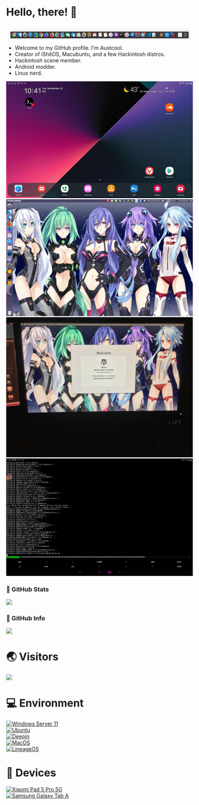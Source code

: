 # Hello, there! 👋
![](https://github.com/Austcool-Walker/Austcool-Walker/raw/main/images/Screen_Shot_2020-08-06_at_4.50.04_PM.png)
- Welcome to my GitHub profile. I'm Austcool.
- Creator of iShitOS, Macubuntu, and a few Hackintosh distros.
- Hackintosh scene member.
- Android modder.
- Linux nerd.

![](https://github.com/Austcool-Walker/Austcool-Walker/raw/main/images/Screenshot_20221122-224136_Nova7.jpg)<br>
![](https://github.com/Austcool-Walker/Austcool-Walker/raw/main/images/1-1.png)<br>
![](https://github.com/Austcool-Walker/Austcool-Walker/raw/main/images/20230316_164545-ANIMATION-3.gif)<br>
![](https://github.com/Austcool-Walker/Austcool-Walker/raw/main/images/Screenshot_20230113-135043_Termux.jpg)<br>

### 📃 GitHub Stats
![](https://github-readme-stats.vercel.app/api?username=Austcool-Walker&show_icons=true&include_all_commits=true&theme=radical)
### 🧾 GitHub Info
![](https://github-readme-stats.vercel.app/api/top-langs/?username=Austcool-Walker&layout=compact&langs_count=10&theme=radical)

# 🌏 Visitors
![](https://count.getloli.com/get/@Austcool-Walker?theme=gelbooru)

# 💻 Environment
[![Windows Server 11](https://img.shields.io/badge/Windows%20Server%2011-00BBFF?style=flat-square&logo=Windows&logoColor=ffffff)](https://archive.org/download/windows-insider-preview-server-v-next-en-us-22518-modded/Windows_InsiderPreview_Server_vNext_en-us_22518-modded.iso)<br>
[![Ubuntu](https://img.shields.io/badge/Ubuntu%2020%2e04-dd4814?style=flat-square&logo=ubuntu&logoColor=ffffff)](https://ubuntu.com)<br>
[![Deepin](https://img.shields.io/badge/Deepin%2020%2e06-2fb0da?style=flat-square&logo=deepin&logoColor=ffffff)](https://www.deepin.org)<br>
[![MacOS](https://img.shields.io/badge/MacOS-2fb0da?style=flat-square&message=macOS&color=grey&logo=apple&logoColor=FFFFFF&label=)](https://www.apple.com/macos/)<br>
[![LineageOS](https://img.shields.io/badge/LineageOS-2fb0da?style=flat-square&message=LineageOS&color=167C80&logo=LineageOS&logoColor=FFFFFF&label=)](https://lineageos.org)<br>

# 📱 Devices
[![Xiaomi Pad 5 Pro 5G](https://img.shields.io/badge/Xiaomi%20Pad%205%20Pro%205G-ED9121?style=flat-square&logo=xiaomi&logoColor=ffffff)](https://m.gsmarena.com/xiaomi_pad_5_pro-11043.php)<br>
[![Samsung Galaxy Tab A](https://img.shields.io/badge/Samsung%20Galaxy%20Tab%20A-fd4900?style=flat-square&logo=Samsung&logoColor=ffffff&color=blue)](https://icecat.biz/en/p/samsung/sm-t380nzkaitv/galaxy+tab+a-tablets-8801643627089-sm-t380-65176481.html)<br>
